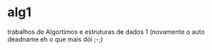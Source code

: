 # alg1
trabalhos de Algortimos e estruturas de dados 1 (novamente o auto deadname eh o que mais dói ;-;)
